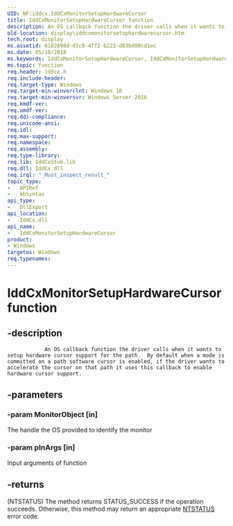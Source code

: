 ```yaml
---
UID: NF:iddcx.IddCxMonitorSetupHardwareCursor
title: IddCxMonitorSetupHardwareCursor function
description: An OS callback function the driver calls when it wants to setup hardware cursor support for the path.
old-location: display\iddcxmonitorsetuphardwarecursor.htm
tech.root: display
ms.assetid: 6182898d-d7c0-4ff2-b222-d83bd00cd1ec
ms.date: 05/10/2018
ms.keywords: IddCxMonitorSetupHardwareCursor, IddCxMonitorSetupHardwareCursor method [Display Devices], display.iddcxmonitorsetuphardwarecursor, iddcx/IddCxMonitorSetupHardwareCursor
ms.topic: function
req.header: iddcx.h
req.include-header: 
req.target-type: Windows
req.target-min-winverclnt: Windows 10
req.target-min-winversvr: Windows Server 2016
req.kmdf-ver: 
req.umdf-ver: 
req.ddi-compliance: 
req.unicode-ansi: 
req.idl: 
req.max-support: 
req.namespace: 
req.assembly: 
req.type-library: 
req.lib: IddCxStub.lib 
req.dll: IddCx.dll 
req.irql: "_Must_inspect_result_"
topic_type:
-	APIRef
-	kbSyntax
api_type:
-	DllExport
api_location:
-	IddCx.dll
api_name:
-	IddCxMonitorSetupHardwareCursor
product:
- Windows
targetos: Windows
req.typenames: 
---
```


# IddCxMonitorSetupHardwareCursor function


## -description




                An OS callback function the driver calls when it wants to setup hardware cursor support for the path.  By default when a mode is committed on a path software cursor is enabled, if the driver wants to accelerate the cursor on that path it uses this callback to enable hardware cursor support.


## -parameters




### -param MonitorObject [in]

The handle the OS provided to identify the monitor


### -param pInArgs [in]

Input arguments of function


## -returns




(NTSTATUS) The method returns STATUS_SUCCESS if the operation succeeds. Otherwise, this method may return an appropriate <a href="https://msdn.microsoft.com/7792201b-63bb-4db5-803d-2af02893d505">NTSTATUS</a> error code.
                    



